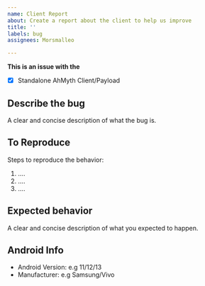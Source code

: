 ```yaml
---
name: Client Report
about: Create a report about the client to help us improve
title: ''
labels: bug
assignees: Morsmalleo

---
```


**This is an issue with the**
- [x] Standalone AhMyth Client/Payload

## **Describe the bug**
A clear and concise description of what the bug is.

## **To Reproduce**
Steps to reproduce the behavior:
1. ....
2. ....
3. ....

## **Expected behavior**
A clear and concise description of what you expected to happen.

## **Android Info**
 - Android Version: e.g 11/12/13
 - Manufacturer: e.g Samsung/Vivo
